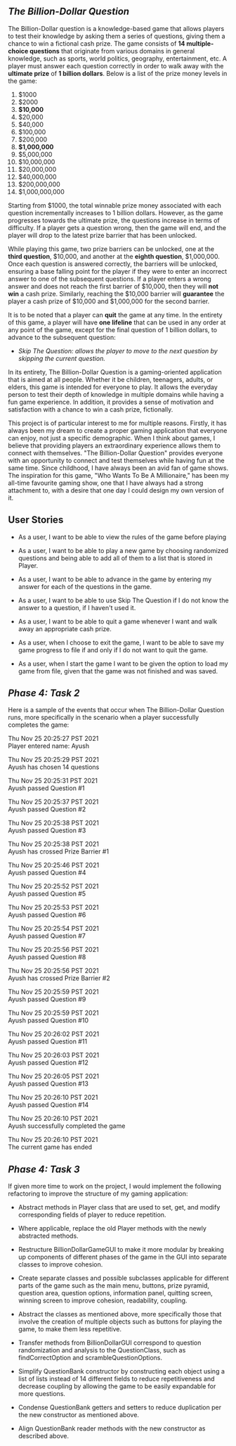 ## *The Billion-Dollar Question*

The Billion-Dollar question is a knowledge-based game that allows players to test their knowledge by asking them a 
series of questions, giving them a chance to win a fictional cash prize. The game consists of **14 multiple-choice 
questions** that originate from various domains in general knowledge, such as sports, world politics, geography, 
entertainment, etc. A player must answer each question correctly in order to walk away with the **ultimate prize** of 
**1 billion dollars**. Below is a list of the prize money levels in the game:

1. $1000
2. $2000
3. **$10,000**
4. $20,000
5. $40,000
6. $100,000
7. $200,000
8. **$1,000,000**
9. $5,000,000
10. $10,000,000
11. $20,000,000
12. $40,000,000
13. $200,000,000
14. $1,000,000,000

Starting from $1000, the total winnable prize money associated with each question incrementally increases 
to 1 billion dollars. However, as the game progresses towards the ultimate prize, the questions increase in terms of
difficulty. If a player gets a question wrong, then the game will end, and the player will drop to the latest prize 
barrier that has been unlocked. 

While playing this game, two prize barriers can be unlocked, one at the **third question**, $10,000, and another at 
the **eighth question**, $1,000,000. Once each question is answered correctly, the barriers will be unlocked, ensuring 
a base falling point for the player if they were to enter an incorrect answer to one of the subsequent questions. If a 
player enters a wrong answer and does not reach the first barrier of $10,000, then they will **not win** a cash prize. 
Similarly, reaching the $10,000 barrier will **guarantee** the player a cash prize of $10,000 and $1,000,000 for the 
second barrier. 

It is to be noted that a player can **quit** the game at any time. In the entirety of this game, a player will have 
**one lifeline** that can be used in any order at any point of the game, except for the final question of 1 billion 
dollars, to advance to the subsequent question:

- *Skip The Question: allows the player to move to the next question by skipping the current question.*

In its entirety, The Billion-Dollar Question is a gaming-oriented application that is aimed at all people. 
Whether it be children, teenagers, adults, or elders, this game is intended for everyone to play. It allows the 
everyday person to test their depth of knowledge in multiple domains while having a fun game experience. In addition, 
it provides a sense of motivation and satisfaction with a chance to win a cash prize, fictionally.

This project is of particular interest to me for multiple reasons. Firstly, it has always been my dream to create 
a proper gaming application that everyone can enjoy, not just a specific demographic. When I think about games, I 
believe that providing players an extraordinary experience allows them to connect with themselves. 
"The Billion-Dollar Question" provides everyone with an opportunity to connect and test themselves while having fun at
the same time. Since childhood, I have always been an avid fan of game shows. The inspiration for this game, 
"Who Wants To Be A Millionaire," has been my all-time favourite gaming show, one that I have always had a strong 
attachment to, with a desire that one day I could design my own version of it.

## User Stories
- As a user, I want to be able to view the rules of the game before playing
- As a user, I want to be able to play a new game by choosing randomized questions and being able to add all of them to 
a list that is stored in Player.
- As a user, I want to be able to advance in the game by entering my answer for each of the questions in the game.
- As a user, I want to be able to use Skip The Question if I do not know the answer to a question, if I haven't used it.
- As a user, I want to be able to quit a game whenever I want and walk away an appropriate cash prize. 

- As a user, when I choose to exit the game, I want to be able to save my game progress to file if and only if I do 
  not want to quit the game.
- As a user, when I start the game I want to be given the option to load my game from file, given that the game was not 
  finished and was saved. 

## *Phase 4: Task 2*

Here is a sample of the events that occur when The Billion-Dollar Question runs, more specifically in the scenario 
when a player successfully completes the game:

Thu Nov 25 20:25:27 PST 2021
<br>Player entered name: Ayush

Thu Nov 25 20:25:29 PST 2021
<br>Ayush has chosen 14 questions

Thu Nov 25 20:25:31 PST 2021
<br>Ayush passed Question #1

Thu Nov 25 20:25:37 PST 2021
<br>Ayush passed Question #2

Thu Nov 25 20:25:38 PST 2021
<br>Ayush passed Question #3

Thu Nov 25 20:25:38 PST 2021
<br>Ayush has crossed Prize Barrier #1

Thu Nov 25 20:25:46 PST 2021
<br>Ayush passed Question #4

Thu Nov 25 20:25:52 PST 2021
<br>Ayush passed Question #5

Thu Nov 25 20:25:53 PST 2021
<br>Ayush passed Question #6

Thu Nov 25 20:25:54 PST 2021
<br>Ayush passed Question #7

Thu Nov 25 20:25:56 PST 2021
<br>Ayush passed Question #8

Thu Nov 25 20:25:56 PST 2021
<br>Ayush has crossed Prize Barrier #2

Thu Nov 25 20:25:59 PST 2021
<br>Ayush passed Question #9

Thu Nov 25 20:25:59 PST 2021
<br>Ayush passed Question #10

Thu Nov 25 20:26:02 PST 2021
<br>Ayush passed Question #11

Thu Nov 25 20:26:03 PST 2021
<br>Ayush passed Question #12

Thu Nov 25 20:26:05 PST 2021
<br>Ayush passed Question #13

Thu Nov 25 20:26:10 PST 2021
<br>Ayush passed Question #14

Thu Nov 25 20:26:10 PST 2021
<br>Ayush successfully completed the game

Thu Nov 25 20:26:10 PST 2021
<br>The current game has ended


## *Phase 4: Task 3*

If given more time to work on the project, I would implement the following refactoring to improve the structure of my 
gaming application:

- Abstract methods in Player class that are used to set, get, and modify corresponding fields of player to reduce 
repetition.
- Where applicable, replace the old Player methods with the newly abstracted methods.


- Restructure BillionDollarGameGUI to make it more modular by breaking up components of different phases of the game in 
the GUI into separate classes to improve cohesion.
- Create separate classes and possible subclasses applicable for different parts of the game such as the main menu, 
buttons, prize pyramid, question area, question options, information panel, quitting screen, winning screen to 
improve cohesion, readability, coupling.
- Abstract the classes as mentioned above, more specifically those that involve the creation of multiple objects
such as buttons for playing the game, to make them less repetitive.


- Transfer methods from BillionDollarGUI correspond to question randomization and analysis to the QuestionClass, such 
as findCorrectOption and scrambleQuestionOptions.


- Simplify QuestionBank constructor by constructing each object using a list of lists instead of 14 different fields 
to reduce repetitiveness and decrease coupling by allowing the game to be easily expandable for more questions.
- Condense QuestionBank getters and setters to reduce duplication per the new constructor as mentioned above.
- Align QuestionBank reader methods with the new constructor as described above.








